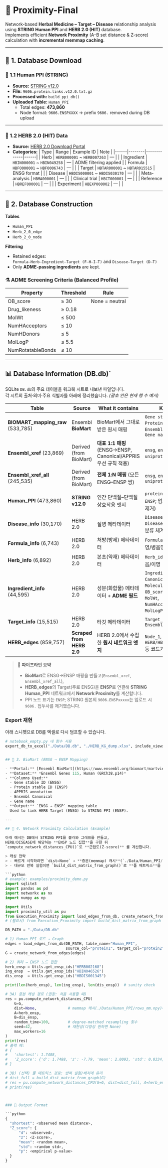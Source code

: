 # 🧬 Proximity-Final

Network-based **Herbal Medicine – Target – Disease** relationship analysis using **STRING Human PPI** and **HERB 2.0 (HIT)** database.  
Implements efficient **Network Proximity** (A–B set distance & Z-score) calculation with **incremental memmap caching**.

---

## 📁 1. Database Download

### 🔹 1.1 Human PPI (STRING)
- **Source:** [STRING v12.0](https://string-db.org/cgi/download?sessionId=bxgqh7YBMvBD&species_text=Homo+sapiens&settings_expanded=0&min_download_score=0&filter_redundant_pairs=0&delimiter_type=txt)
- **File:** `9606.protein.links.v12.0.txt.gz`
- **Processed with:** `build_ppi_db()`
- **Uploaded Table:** `Human_PPI`
  - Total edges: **473,860**
  - Node format: `9606.ENSPXXXX` → prefix `9606.` removed during DB upload

---

### 🔹 1.2 HERB 2.0 (HIT) Data
- **Source:** [HERB 2.0 Download Portal](http://47.92.70.12/Download/)
- **Categories:**
  | Type | Range | Example ID | Note |
  |------|--------|-------------|------|
  | Herb | `HERB000001` ~ `HERB007263` | — |  |
  | Ingredient | `HBIN000001` ~ `HBIN049258` | — | ADME filtering applied |
  | Formula | `HBFO000001` ~ `HBFO006743` | — |  |
  | Target | `HBTAR000001` ~ `HBTAR015515` | ENSG format |  |
  | Disease | `HBDIS000001` ~ `HBDIS030170` | — |  |
  | Meta-analysis | `HBMA000001` | — |  |
  | Clinical trial | `HBCT000001` | — |  |
  | Reference | `HBREF000001` | — |  |
  | Experiment | `HBEXP000002` | — |  |

---

## 🧩 2. Database Construction

**Tables**
- `Human_PPI`
- `Herb_2_0_edge`
- `Herb_2_0_node`

**Filtering**
- Retained edges:  
  `Formula–Herb–Ingredient–Target (F–H–I–T)` and `Disease–Target (D–T)`
- Only **ADME-passing ingredients** are kept.

### ⚗️ ADME Screening Criteria (Balanced Profile)

| Property | Threshold | Rule |
|-----------|------------|------|
| OB_score | ≥ 30 | None = neutral |
| Drug_likeness | ≥ 0.18 |  |
| MolWt | ≤ 500 |  |
| NumHAcceptors | ≤ 10 |  |
| NumHDonors | ≤ 5 |  |
| MolLogP | ≤ 5.5 |  |
| NumRotatableBonds | ≤ 10 |  |

---
## 📊 Database Information (DB.db)`

SQLite `DB.db`의 주요 테이블을 워크북 시트로 내보낸 파일입니다.  
각 시트의 출처·의미·주요 식별자를 아래에 정리했습니다. *(괄호 안은 현재 행 수 예시)*

| Table | Source | What it contains | Key IDs / Notes |
|---|---|---|---|
| **BIOMART_mapping_raw** (533,785) | Ensembl **BioMart** | BioMart에서 그대로 받은 원시 매핑 | `Gene stable ID(ENSG)`, `Protein stable ID(ENSP)`, `Ensembl Canonical`, `APPRIS`, `Gene name` |
| **Ensembl_xref** (23,869) | Derived (from BioMart) | **대표 1:1 매핑** (ENSG→ENSP, Canonical/APPRIS 우선 규칙 적용) | `ensg`, `ensp`, `hgnc_symbol`, `uniprot`, `picked_by` |
| **Ensembl_xref_all** (245,535) | Derived (from BioMart) | **전체 1:N 매핑** (모든 ENSG–ENSP 쌍) | `ensg`, `ensp`, `hgnc_symbol`, `uniprot` |
| **Human_PPI** (473,860) | **STRING v12.0** | 인간 단백질–단백질 상호작용 엣지 | `protein1`, `protein2` (형태는 `ENSP`; 업로드 시 `9606.` 접두사 제거) |
| **Disease_info** (30,170) | HERB 2.0 | 질병 메타데이터 | `Disease_id (HBDIS...)`, `Disease_name`, `DisGeNET_id`, 분류 체계/식별자 |
| **Formula_info** (6,743) | HERB 2.0 | 처방(방제) 메타데이터 | `Formula_id (HBFO...)`, 한/영/병음명, 범주/출전 |
| **Herb_info** (6,892) | HERB 2.0 | 본초(약재) 메타데이터 | `Herb_id (HERB...)`, 한/영/병음/이명 |
| **Ingredient_info** (44,595) | HERB 2.0 | 성분(화합물) 메타데이터 + **ADME 필드** | `Ingredient_id (HBIN...)`, `Canonical_smiles`, `Molecular_formula`, `OB_score`, `Drug_likeness`, `MolWt`, `NumHAcceptors/Donors`, `MolLogP`, `NumRotatableBonds` |
| **Target_info** (15,515) | HERB 2.0 | 타깃 메타데이터 | `Target_id (HBTAR...)`, `Ensembl_id (ENSG)` |
| **HERB_edges** (859,757) | **Scraped from HERB 2.0** | HERB 2.0에서 수집한 **원시 네트워크 엣지** | `Node_1`, `Node_2` (노드에는 `HERB/HBIN/HBTAR/HBDIS/HBFO` 등 코드가 혼재) |

> 🧭 **파이프라인 요약**  
> - **BioMart**로 ENSG→ENSP 매핑을 만들고(`Ensembl_xref`, `Ensembl_xref_all`),  
> - **HERB_edges**의 Target(주로 ENSG)을 **ENSP**로 연결해 **STRING Human_PPI** 네트워크에서 **Network Proximity**를 계산합니다.  
> - PPI 노드 표기는 `ENSP`; STRING 원본의 `9606.ENSPxxxxx`는 업로드 시 `9606.` 접두사를 제거했습니다.

### Export 재현
아래 스니펫으로 DB를 엑셀로 다시 덤프할 수 있습니다.
```python
# notebook_empty.py 내 함수 사용
export_db_to_excel("./Data/DB.db", "./HERB_KG_dump.xlsx", include_views=False)


## 🧬 3. BioMart (ENSG → ENSP Mapping)

- **Portal:** [Ensembl BioMart](https://www.ensembl.org/biomart/martview/8403dac70986fcef75d758c4bc648d6f)
- **Dataset:** *Ensembl Genes 115, Human (GRCh38.p14)*
- **Columns Used:**
  - Gene stable ID (ENSG)
  - Protein stable ID (ENSP)
  - APPRIS annotation
  - Ensembl Canonical
  - Gene name
- **Output:** `ENSG → ENSP` mapping table  
  Used to link HERB Target (ENSG) to STRING PPI (ENSP).

---

## 🔗 4. Network Proximity Calculation (Example)

아래 예시는 DB에서 STRING PPI를 불러와 그래프를 만들고,
HERB/DISEASE에 해당하는 **ENSP 노드 집합**을 구한 뒤
`compute_network_distances_CPU()`로 **근접도(Z-score)** 를 계산합니다.

> 캐싱 전략  
> - 빠르게 시작하려면 `dist=None` → **증분(memmap) 캐시**(`./Data/Human_PPI/rows_mm.npy`) 자동 사용  
> - 대규모 반복 실험이면 `build_dist_matrix_from_graph()`로 **풀 매트릭스**를 만들어 `dist=`에 넘기면 더 빠름

```python
# example: examples/proximity_demo.py
import sqlite3
import pandas as pd
import networkx as nx
import numpy as np

import Utils
import proximity_util as pu
from Execution_Proximity import load_edges_from_db, create_network_from_edges
# (필요시) from Execution_Proximity import build_dist_matrix_from_graph

DB_PATH = "./Data/DB.db"

# 1) Human PPI 로드 → Graph
edges = load_edges_from_db(DB_PATH, table_name="Human_PPI",
                           source_col="protein1", target_col="protein2")
G = create_network_from_edges(edges)

# 2) 쿼리 → ENSP 노드 집합
herb_ensp = Utils.get_ensp_ids("HERB002168")
ing_ensp  = Utils.get_ensp_ids("HBIN046526")
dis_ensp  = Utils.get_ensp_ids("HBDIS001345")

print(len(herb_ensp), len(ing_ensp), len(dis_ensp))  # sanity check

# 3A) 증분 캐싱 경로 (권장: 처음 사용할 때)
res = pu.compute_network_distances_CPU(
    G=G,
    dist=None,              # memmap 캐시(./Data/Human_PPI/rows_mm.npy)에 행을 점진적으로 쌓음
    A=herb_ensp,
    B=dis_ensp,
    random_time=100,        # degree-matched resampling 횟수
    seed=42,                # 재현성(다양성 원하면 None)
    max_workers=16
)
print(res)
# 출력 예:
# {
#   'shortest': 1.7488,
#   'Z_score': {'d': 1.7488, 'z': -7.79, 'mean': 2.0093, 'std': 0.0334, 'p': 0.0}
# }

# 3B) (선택) 풀 매트릭스 경로: 반복 실험/배치에 유리
# dist_full = build_dist_matrix_from_graph(G)
# res = pu.compute_network_distances_CPU(G=G, dist=dist_full, A=herb_ensp, B=dis_ensp, random_time=100, seed=42)
# print(res)



### 🧠 Output Format

```python
{
  "shortest": <observed mean distance>,
  "Z_score": {
      "d": <observed>,
      "z": <Z-score>,
      "mean": <random mean>,
      "std": <random std>,
      "p": <empirical p-value>
  }
}
